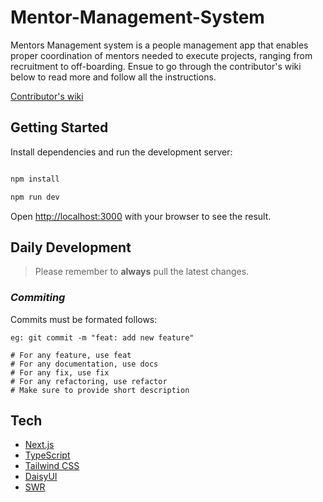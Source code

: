 # Mentor-Management-System



Mentors Management system is a people management app that enables proper
coordination of mentors needed to execute projects, ranging from recruitment to off-boarding. Ensue to go through the contributor's wiki below to read more and follow all the instructions.

[Contributor's wiki](https://github.com/ALCOpenSource/Mentor-Management-System-Team-7/wiki)

## Getting Started

Install dependencies and run the development server:

```bash

npm install

npm run dev

```

Open [http://localhost:3000](http://localhost:3000) with your browser to see the result.

## Daily Development

> Please remember to **always** pull the latest changes.

### _Commiting_

Commits must be formated follows:

```console
eg: git commit -m "feat: add new feature"

# For any feature, use feat
# For any documentation, use docs
# For any fix, use fix
# For any refactoring, use refactor
# Make sure to provide short description
```

## Tech

*   [Next.js](https://nextjs.org/)
*   [TypeScript](https://www.typescriptlang.org/)
*   [Tailwind CSS](https://tailwindcss.com/)
*   [DaisyUI](https://daisyui.com/)
*   [SWR](https://swr.vercel.app/)